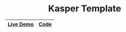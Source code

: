 <div align="center">
<h1 align="center">Kasper Template</h1>


|[Live Demo](https://alaashalaby.github.io/KasperTemplate/index.html)|[Code](https://github.com/alaashalaby/KasperTemplate/blob/main/index.html)|
|---|---|

  </div>
